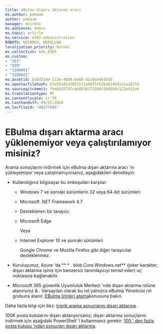 ```yaml
---
title: eBulma dışarı aktarma aracı
ms.author: pebaum
author: pebaum
manager: mnirkhe
ms.audience: Admin
ms.topic: article
ms.service: o365-administration
ROBOTS: NOINDEX, NOFOLLOW
localization_priority: Normal
ms.collection: Adm_O365
ms.custom:
- "263"
- "928"
- "1100001"
- "3100022"
ms.assetid: b16d310d-1134-4959-be68-d1c0ad463930
ms.openlocfilehash: 67e59182a5053111a08f5fb2be814931a1aa815d
ms.sourcegitcommit: fbe6925797cab0b38172386f1b059dc122e452a4
ms.translationtype: MT
ms.contentlocale: tr-TR
ms.lasthandoff: 09/25/2020
ms.locfileid: "48277945"
---
```

# <a name="cant-install-or-run-the-ediscovery-export-tool"></a>EBulma dışarı aktarma aracı yüklenemiyor veya çalıştırılamıyor misiniz?

Arama sonuçlarını indirmek için eBulma dışarı aktarma aracı 'nı yükleyemiyor veya çalıştıramıyorsanız, aşağıdakileri denetleyin:
  
- Kullandığınız bilgisayar bu önkoşulları karşılar:

  - Windows 7 ve sonraki sürümlerin 32 veya 64-bit sürümleri

  - Microsoft .NET Framework 4.7

  - Desteklenen bir tarayıcı:

  - Microsoft Edge

    Veya

  - Internet Explorer 10 ve sonraki sürümleri

    Google Chrome ve Mozilla Firefox gibi diğer tarayıcılar desteklenmez.

- Kuruluşunuz, Azure 'da ** \* . blob.Core.Windows.net** (joker karakter, dışarı aktarma işiniz için benzersiz tanımlayıcıyı temsil eder) uç noktasına bağlanabilir.

- Microsoft 365 güvenlik Uyumluluk Merkezi 'nde dışarı aktarma rolüne atanırsınız &amp; . Varsayılan olarak bu rol yalnızca eBulma Yöneticisi rol grubuna atanır. [EBulma Izinleri atama](https://docs.microsoft.com/microsoft-365/compliance/assign-ediscovery-permissions)konusuna bakın.

Daha fazla bilgi için bkz: [Içerik arama sonuçlarını dışarı aktarma](https://docs.microsoft.com/microsoft-365/compliance/export-search-results).

100K posta kutularını dışarı aktarıyorsanız, dışarı aktarma sonuçlarını indirmek için aşağıdaki PowerShell 'i kullanmanız gerekir:  [100 ' den fazla posta kutusu 'ndan sonuçları dışarı aktarma](https://docs.microsoft.com/microsoft-365/compliance/export-search-results?view=o365-worldwide%23exporting-results-from-more-than-100000-mailboxes).